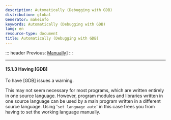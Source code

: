 ```yaml
---
description: Automatically (Debugging with GDB)
distribution: global
Generator: makeinfo
keywords: Automatically (Debugging with GDB)
lang: en
resource-type: document
title: Automatically (Debugging with GDB)
---
```

::: header
Previous: [Manually](Manually.html#Manually)]
:::

---

#### 15.1.3 Having [GDB]

To have [GDB] issues a warning.

This may not seem necessary for most programs, which are written entirely in one source language. However, program modules and libraries written in one source language can be used by a main program written in a different source language. Using '`set language auto`' in this case frees you from having to set the working language manually.
